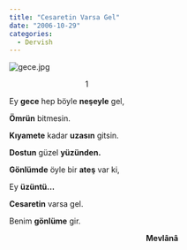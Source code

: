 ```yaml
---
title: "Cesaretin Varsa Gel"
date: "2006-10-29"
categories: 
  - Dervish
---
```


![gece.jpg](/uploads/2006/10/gece.jpg)

                                   1

Ey **gece** hep böyle **neşeyle** gel,

**Ömrün** bitmesin.

**Kıyamete** kadar **uzasın** gitsin.

**Dostun** güzel **yüzünden.**

**Gönlümde** öyle bir **ateş** var ki,

Ey **üzüntü...**

**Cesaretin** varsa gel.

Benim **gönlüme** gir.

                                                               **Mevlânâ**
